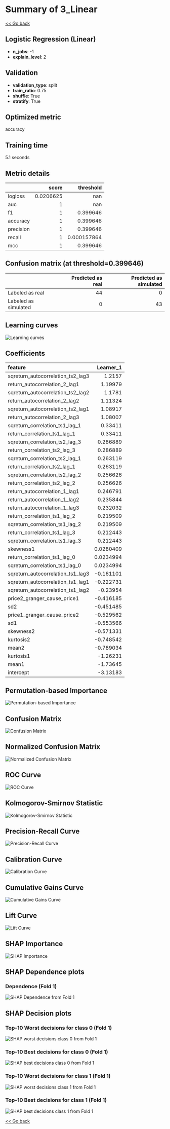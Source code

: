 # Summary of 3_Linear

[<< Go back](../README.md)


## Logistic Regression (Linear)
- **n_jobs**: -1
- **explain_level**: 2

## Validation
 - **validation_type**: split
 - **train_ratio**: 0.75
 - **shuffle**: True
 - **stratify**: True

## Optimized metric
accuracy

## Training time

5.1 seconds

## Metric details
|           |     score |     threshold |
|:----------|----------:|--------------:|
| logloss   | 0.0206625 | nan           |
| auc       | 1         | nan           |
| f1        | 1         |   0.399646    |
| accuracy  | 1         |   0.399646    |
| precision | 1         |   0.399646    |
| recall    | 1         |   0.000157864 |
| mcc       | 1         |   0.399646    |


## Confusion matrix (at threshold=0.399646)
|                      |   Predicted as real |   Predicted as simulated |
|:---------------------|--------------------:|-------------------------:|
| Labeled as real      |                  44 |                        0 |
| Labeled as simulated |                   0 |                       43 |

## Learning curves
![Learning curves](learning_curves.png)

## Coefficients
| feature                           |   Learner_1 |
|:----------------------------------|------------:|
| sqreturn_autocorrelation_ts2_lag3 |   1.2157    |
| return_autocorrelation_2_lag1     |   1.19979   |
| sqreturn_autocorrelation_ts2_lag2 |   1.1781    |
| return_autocorrelation_2_lag2     |   1.11324   |
| sqreturn_autocorrelation_ts2_lag1 |   1.08917   |
| return_autocorrelation_2_lag3     |   1.08007   |
| sqreturn_correlation_ts1_lag_1    |   0.33411   |
| return_correlation_ts1_lag_1      |   0.33411   |
| sqreturn_correlation_ts2_lag_3    |   0.286889  |
| return_correlation_ts2_lag_3      |   0.286889  |
| sqreturn_correlation_ts2_lag_1    |   0.263119  |
| return_correlation_ts2_lag_1      |   0.263119  |
| sqreturn_correlation_ts2_lag_2    |   0.256626  |
| return_correlation_ts2_lag_2      |   0.256626  |
| return_autocorrelation_1_lag1     |   0.246791  |
| return_autocorrelation_1_lag2     |   0.235844  |
| return_autocorrelation_1_lag3     |   0.232032  |
| return_correlation_ts1_lag_2      |   0.219509  |
| sqreturn_correlation_ts1_lag_2    |   0.219509  |
| return_correlation_ts1_lag_3      |   0.212443  |
| sqreturn_correlation_ts1_lag_3    |   0.212443  |
| skewness1                         |   0.0280409 |
| return_correlation_ts1_lag_0      |   0.0234994 |
| sqreturn_correlation_ts1_lag_0    |   0.0234994 |
| sqreturn_autocorrelation_ts1_lag3 |  -0.161101  |
| sqreturn_autocorrelation_ts1_lag1 |  -0.222731  |
| sqreturn_autocorrelation_ts1_lag2 |  -0.23954   |
| price2_granger_cause_price1       |  -0.416185  |
| sd2                               |  -0.451485  |
| price1_granger_cause_price2       |  -0.529562  |
| sd1                               |  -0.553566  |
| skewness2                         |  -0.571331  |
| kurtosis2                         |  -0.748542  |
| mean2                             |  -0.789034  |
| kurtosis1                         |  -1.26231   |
| mean1                             |  -1.73645   |
| intercept                         |  -3.13183   |


## Permutation-based Importance
![Permutation-based Importance](permutation_importance.png)
## Confusion Matrix

![Confusion Matrix](confusion_matrix.png)


## Normalized Confusion Matrix

![Normalized Confusion Matrix](confusion_matrix_normalized.png)


## ROC Curve

![ROC Curve](roc_curve.png)


## Kolmogorov-Smirnov Statistic

![Kolmogorov-Smirnov Statistic](ks_statistic.png)


## Precision-Recall Curve

![Precision-Recall Curve](precision_recall_curve.png)


## Calibration Curve

![Calibration Curve](calibration_curve_curve.png)


## Cumulative Gains Curve

![Cumulative Gains Curve](cumulative_gains_curve.png)


## Lift Curve

![Lift Curve](lift_curve.png)



## SHAP Importance
![SHAP Importance](shap_importance.png)

## SHAP Dependence plots

### Dependence (Fold 1)
![SHAP Dependence from Fold 1](learner_fold_0_shap_dependence.png)

## SHAP Decision plots

### Top-10 Worst decisions for class 0 (Fold 1)
![SHAP worst decisions class 0 from Fold 1](learner_fold_0_shap_class_0_worst_decisions.png)
### Top-10 Best decisions for class 0 (Fold 1)
![SHAP best decisions class 0 from Fold 1](learner_fold_0_shap_class_0_best_decisions.png)
### Top-10 Worst decisions for class 1 (Fold 1)
![SHAP worst decisions class 1 from Fold 1](learner_fold_0_shap_class_1_worst_decisions.png)
### Top-10 Best decisions for class 1 (Fold 1)
![SHAP best decisions class 1 from Fold 1](learner_fold_0_shap_class_1_best_decisions.png)

[<< Go back](../README.md)
